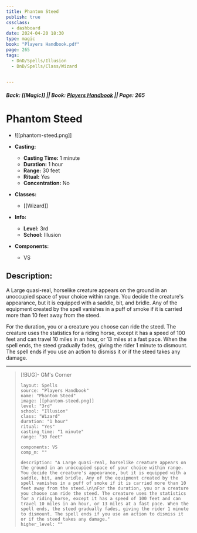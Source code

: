 ```yaml
---
title: Phantom Steed
publish: true
cssclass:
  - dashboard
date: 2024-04-20 18:30
type: magic
book: "Players Handbook.pdf"
page: 265
tags:
  - DnD/Spells/Illusion
  - DnD/Spells/Class/Wizard


---
```


##### Back: [[Magic]] || Book: [Players Handbook](https://drive.google.com/drive/folders/1O5bhpYizcIT5xxAoLOuzCRht_PVS7VSG?usp=sharing) || Page: 265

# Phantom Steed
- ![[phantom-steed.png]]
- **Casting:**
    - **Casting Time:** 1 minute
    - **Duration:** 1 hour
    - **Range:** 30 feet
    - **Ritual:** Yes
    - **Concentration:** No
- **Classes:**
    - [[Wizard]]

- **Info:**
    - **Level:** 3rd
    - **School:** Illusion
- **Components:**
    - VS


## Description:
A Large quasi-real, horselike creature appears on the ground in an unoccupied space of your choice within range. You decide the creature's appearance, but it is equipped with a saddle, bit, and bridle. Any of the equipment created by the spell vanishes in a puff of smoke if it is carried more than 10 feet away from the steed.

For the duration, you or a creature you choose can ride the steed. The creature uses the statistics for a riding horse, except it has a speed of 100 feet and can travel 10 miles in an hour, or 13 miles at a fast pace. When the spell ends, the steed gradually fades, giving the rider 1 minute to dismount. The spell ends if you use an action to dismiss it or if the steed takes any damage.



---

> [!BUG]- GM's Corner
>
> ```statblock
> layout: Spells
> source: "Players Handbook"
> name: "Phantom Steed"
> image: [[phantom-steed.png]]
> level: "3rd"
> school: "Illusion"
> class: "Wizard"
> duration: "1 hour"
> ritual: "Yes"
> casting_time: "1 minute"
> range: "30 feet"
>
> components: VS
> comp_m: ""
>
> description: "A Large quasi-real, horselike creature appears on the ground in an unoccupied space of your choice within range. You decide the creature's appearance, but it is equipped with a saddle, bit, and bridle. Any of the equipment created by the spell vanishes in a puff of smoke if it is carried more than 10 feet away from the steed.\n\nFor the duration, you or a creature you choose can ride the steed. The creature uses the statistics for a riding horse, except it has a speed of 100 feet and can travel 10 miles in an hour, or 13 miles at a fast pace. When the spell ends, the steed gradually fades, giving the rider 1 minute to dismount. The spell ends if you use an action to dismiss it or if the steed takes any damage."
> higher_level: ""
> ```
